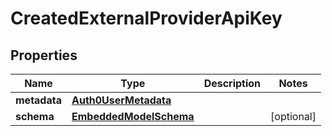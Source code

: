 
# CreatedExternalProviderApiKey

## Properties
Name | Type | Description | Notes
------------ | ------------- | ------------- | -------------
**metadata** | [**Auth0UserMetadata**](Auth0UserMetadata.md) |  | 
**schema** | [**EmbeddedModelSchema**](EmbeddedModelSchema.md) |  |  [optional]



